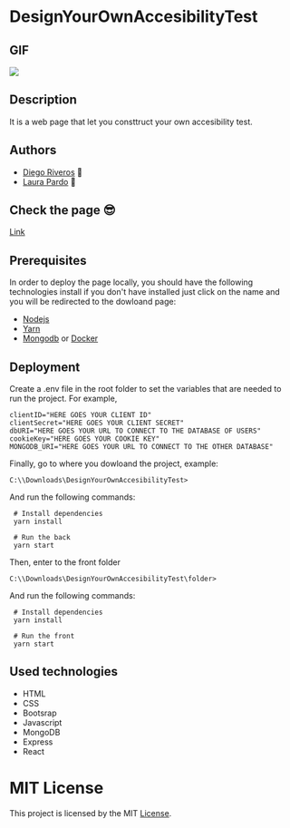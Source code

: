# DesignYourOwnAccesibilityTest

## GIF

![](https://raw.githubusercontent.com/dfriveros11/DesignYourOwnAccesibilityTest/master/agif.gif)

## Description

It is a web page that let you consttruct your own accesibility test.

## Authors

- [Diego Riveros](https://dfriveros11.github.io/DiegoRiverosWebPage/) :man:
- [Laura Pardo](https://laupardo.github.io/index.html) :girl:

## Check the page :sunglasses:

[Link](https://designyourownaccesbilitytest.herokuapp.com/)

## Prerequisites

In order to deploy the page locally, you should have the following technologies install if you don't have installed just click on the name and you will be redirected to the dowloand page:

- [Nodejs](https://nodejs.org/es/download/)
- [Yarn](https://classic.yarnpkg.com/en/docs/install/)
- [Mongodb](https://www.mongodb.com/download-center/community) or [Docker](https://docs.docker.com/install/linux/docker-ce/ubuntu/)

<!-- Falta cómo correr el proceso de mongo local, ya sea instalando mongod como variable o abriendolo desde el proceso -->

## Deployment

Create a .env file in the root folder to set the variables that are needed to run the project. For example,

```
clientID="HERE GOES YOUR CLIENT ID"
clientSecret="HERE GOES YOUR CLIENT SECRET"
dbURI="HERE GOES YOUR URL TO CONNECT TO THE DATABASE OF USERS"
cookieKey="HERE GOES YOUR COOKIE KEY"
MONGODB_URI="HERE GOES YOUR URL TO CONNECT TO THE OTHER DATABASE"
```

Finally, go to where you dowloand the project, example:

```
C:\\Downloads\DesignYourOwnAccesibilityTest>
```

And run the following commands:

```
 # Install dependencies
 yarn install

 # Run the back
 yarn start
```

Then, enter to the front folder

```
C:\\Downloads\DesignYourOwnAccesibilityTest\folder>
```

And run the following commands:

```
 # Install dependencies
 yarn install

 # Run the front
 yarn start
```

## Used technologies

- HTML
- CSS
- Bootsrap
- Javascript
- MongoDB
- Express
- React

# MIT License

This project is licensed by the MIT [License](https://github.com/dfriveros11/NeighborAssist/blob/master/LICENSE).
